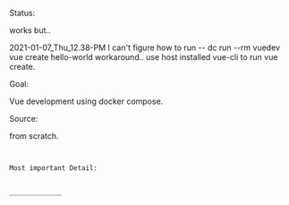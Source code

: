 
Status:

works but..

2021-01-07_Thu_12.38-PM
I can't figure how to run  --  dc run --rm vuedev vue create hello-world
    workaround.. use host installed vue-cli to run vue create.



Goal:

Vue development using docker compose.


Source:

from scratch.


~~~~~~~~~~~~~~~~~~~~~~~~~~~~~~~~~~~~~~~~~~~~~~~~~~


Most important Detail:


_____________

